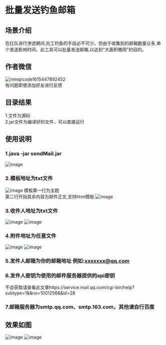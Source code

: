 # 批量发送钓鱼邮箱
## 场景介绍
在红队进行渗透期间,社工钓鱼的手段必不可少。但由于收集到的邮箱数量众多,单个发送影响时间。此工具可以批量发送邮箱,以达到"大面积撒网"的目的。
## 作者微信
![mmqrcode1615447892452](https://user-images.githubusercontent.com/52184829/110867567-ef6c7300-8301-11eb-8fb9-a55274c820c9.png) </br>
有问题即使添加好友进行反馈
## 目录结果
1.文件为源码  </br>
2.jar文件为编译好的文件，可以直接运行
## 使用说明
### 1.java -jar sendMail.jar
![image](https://user-images.githubusercontent.com/52184829/113479806-af914980-94c3-11eb-99e2-b86499b081e0.png)
### 2.模板地址为txt文件
![image](https://user-images.githubusercontent.com/52184829/113479844-dcddf780-94c3-11eb-9705-97fdeb1c60d2.png)
模板第一行为主题 </br>
第二行开始其余内容为邮件正文,支持html模板
![image](https://user-images.githubusercontent.com/52184829/113479854-e8312300-94c3-11eb-8924-26e01f12ab32.png)
### 3.收件人地址为txt文件
![image](https://user-images.githubusercontent.com/52184829/113479941-54138b80-94c4-11eb-8838-643280063417.png)
![image](https://user-images.githubusercontent.com/52184829/113479960-71485a00-94c4-11eb-9439-5406cd070eab.png)
### 4.附件地址为任意文件
![image](https://user-images.githubusercontent.com/52184829/113479989-9b018100-94c4-11eb-983a-d62680bbb904.png)
![image](https://user-images.githubusercontent.com/52184829/113480011-bec4c700-94c4-11eb-8176-d56560eff7c9.png)
### 5.发件人邮箱为你的邮箱地址 例如:xxxxxxx@qq.com
### 6.发件人密钥为使用的邮件服务器提供的api密钥
不会获取请查看此文章https://service.mail.qq.com/cgi-bin/help?subtype=1&&no=1001256&&id=28
### 7.邮箱服务器为smtp.qq.com、smtp.163.com，其他请自行百度
## 效果如图
![image](https://user-images.githubusercontent.com/52184829/113480128-64783600-94c5-11eb-83b4-676a340bfa42.png)
![image](https://user-images.githubusercontent.com/52184829/113480221-dc466080-94c5-11eb-9c1e-04170f075fbc.png)




